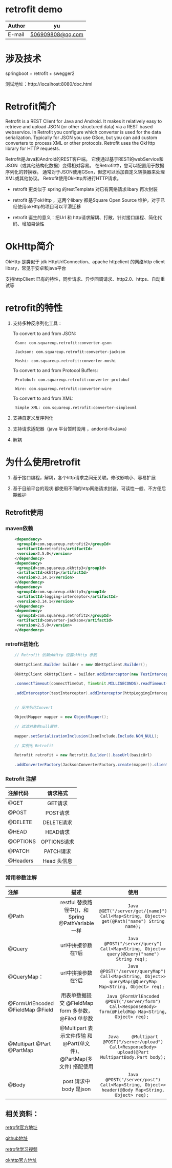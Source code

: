 # retrofit demo

|Author|yu|
|---|---
|E-mail|506909808@qq.com

# 涉及技术
springboot + retrofit + swegger2

测试地址：http://localhost:8080/doc.html

# Retrofit简介

Retrofit is a REST Client for Java and Android. It makes it relatively easy to retrieve and upload JSON (or other structured data) via a REST based webservice. In Retrofit you configure which converter is used for the data serialization. Typically for JSON you use GSon, but you can add custom converters to process XML or other protocols. Retrofit uses the OkHttp library for HTTP requests.

Retrofit是Java和Android的REST客户端。 它使通过基于REST的webService和JSON（或其他结构化数据）变得相对容易。 在Retrofit中，您可以配置用于数据序列化的转换器。 通常对于JSON使用GSon，但您可以添加自定义转换器来处理XML或其他协议。 Retrofit使用OkHttp库进行HTTP请求。


* retrofit 更类似于 spring 的restTemplate 对已有网络请求libary 再次封装

* retrofit 基于okHttp ，这两个libary 都是Square Open Source 维护，对于已经使用okHttp的项目可以平滑迁移

* retrofit 诞生的意义：把Url 和 http请求解耦、打散，针对接口编程、简化代码、增加易读性

# OkHttp简介

OkHttp 是类似于 jdk HttpUrlConnection、apache httpclient 的网络http client libary，常见于安卓和java平台

支持httpClient 已有的特性，同步请求、异步回调请求、http2.0、https、自动重试等

# retrofit的特性

1. 支持多种反序列化工具：

    To convert to and from JSON:

        Gson: com.squareup.retrofit:converter-gson

        Jackson: com.squareup.retrofit:converter-jackson

        Moshi: com.squareup.retrofit:converter-moshi

    To convert to and from Protocol Buffers:

        Protobuf: com.squareup.retrofit:converter-protobuf

        Wire: com.squareup.retrofit:converter-wire

    To convert to and from XML:

        Simple XML: com.squareup.retrofit:converter-simplexml

2. 支持自定义反序列化

3. 支持请求适配器（java 平台暂时没用 ，andorid-RxJava）

4. 解耦

# 为什么使用retrofit

1. 基于接口编程，解耦，各个http请求之间无关联。修改影响小、容易扩展

2. 基于目前平台的现状:都使用不同的http网络请求封装，可读性一般、不方便后期维护


## Retrofit使用
### maven依赖
```xml
    <dependency>
     <groupId>com.squareup.retrofit2</groupId>
     <artifactId>retrofit</artifactId>
     <version>2.5.0</version>
    </dependency>
    <dependency>
     <groupId>com.squareup.okhttp3</groupId>
     <artifactId>okhttp</artifactId>
     <version>3.14.1</version>
    </dependency>
    <dependency>
     <groupId>com.squareup.okhttp3</groupId>
     <artifactId>logging-interceptor</artifactId>
     <version>3.14.1</version>
    </dependency>
    <dependency>
     <groupId>com.squareup.retrofit2</groupId>
     <artifactId>converter-jackson</artifactId>
     <version>2.5.0</version>
    </dependency>
``` 
### retrofit初始化
    
```Java 
    // Retrofit 依赖okHttp 设置okHttp 参数
    
    OkHttpClient.Builder builder = new OkHttpClient.Builder();
    
    OkHttpClient okHttpClient = builder.addInterceptor(new TestInterceptor())
    
    .connectTimeout(connectTimeOut, TimeUnit.MILLISECONDS).readTimeout(readTimeOut, TimeUnit.MILLISECONDS)
    
    .addInterceptor(testInterceptor).addInterceptor(httpLoggingInterceptor).build();
    
    
    // 反序列化Convert
    
    ObjectMapper mapper = new ObjectMapper();
    
    // 过滤对象的null属性.
    
    mapper.setSerializationInclusion(JsonInclude.Include.NON_NULL);
    
    // 实例化 Retrofit
    
    Retrofit retrofit = new Retrofit.Builder().baseUrl(basicUrl)
    
    .addConverterFactory(JacksonConverterFactory.create(mapper)).client(okHttpClient).build();
```

### Retrofit 注解
	
| 注解代码 | 请求格式  | 
| :------------ |:---------------:| 
| @GET          |GET请求 |
| @POST      | POST请求        |
| @DELETE | DELETE请求        |
|@HEAD | HEAD请求|
|@OPTIONS	|OPTIONS请求|
|@PATCH	| PATCH请求|
|@Headers|Head 头信息|
	

### 常用参数注解

| 注解 | 描述 | 使用 | 结果url |
| :------------ |:---------------:|:---------------:|:---------------:| 
|@Path |restful 替换路径中{}，和Spring @PathVariable一样 |   ```Java @GET("/server/get/{name}") Call<Map<String, Object>> get(@Path("name") String name);```|/server/get/name|
|@Query |url中拼接参数 在?后 |   ```Java   @POST("/server/query") Call<Map<String, Object>> query(@Query("name") String req); ```|/server/queryMap?name=req|
|@QueryMap：|url中拼接参数 在?后| ```Java  @POST("/server/queryMap") Call<Map<String, Object>> queryMap(@QueryMap Map<String, Object> req); ```|/server/queryMap?a=111&b=222|
|@FormUrlEncoded @FieldMap @Field|用表单数据提交 @FieldMap  form 多参数，@Filed 单参数|```Java @FormUrlEncoded @POST("/server/form") Call<ResponseBody> form(@FieldMap Map<String, Object> req); ```|/server/form param: key1 = value1,key2 = value2 |
|@Multipart @Part  @PartMap|@Multipart 表示文件传输 和 @Part(单文件)、@PartMap(多文件) 搭配使用 |```Java     @Multipart @POST("/server/upload") Call<ResponseBody> upload(@Part MultipartBody.Part body);```| 以流的方式传输文件|
|@Body| post 请求中body 是json |```Java   @POST("/server/post") Call<Map<String, Object>> header(@Body Map<String, Object> req); ```| /server/post,body {"name":"yu"}|


## 相关资料：

[retrofit官方地址](https://square.github.io/retrofit/)

[github地址](https://github.com/square/retrofit)

[retrofit学习视频](https://futurestud.io/tutorials/retrofit-getting-started-and-android-client)

[okhttp官方地址](https://square.github.io/okhttp/)
